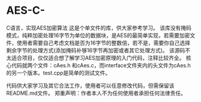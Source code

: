 # AES-C-
C语言，实现AES加密算法
这是个单文件的库，供大家参考学习。
该库没有掩码模式，纯粹加密处理16字节为单位的数据块，是AES的最简单实现，若需要加密文件，使用者需要自己考虑文档是否为16字节的整数倍，若不是，需要你自己选择剩余字节的处理方式(添加掩码补够16字节再加密或者其它处理方式)。
该源码不太适合项目，仅仅适合想了解学习AES加密原理的入门代码，注释比较齐全。
核心代码就两个文件：cAes.h 和cAes.c，而interface文件夹内的头文件为cAes.h的另一个版本。test.cpp是简单的测试文件。

代码供大家学习及其它合法工作，使用者可以任意修改代码，但需保留该README.md文件。
郑重声明：作者本人不为任何使用者承担任何法律责任。
